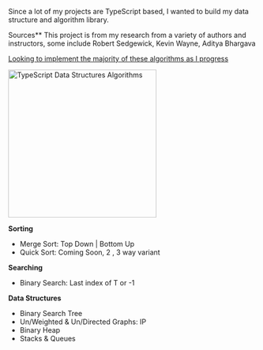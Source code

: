 Since a lot of my projects are TypeScript based, 
I wanted to build my data structure and algorithm library.

Sources** This project is from my research from a variety of authors and instructors, some include
Robert Sedgewick, Kevin Wayne, Aditya Bhargava

<a target="_blank" href="https://algs4.cs.princeton.edu/code/">Looking to implement the majority of these algorithms as I progress</a>

<img alt="TypeScript Data Structures Algorithms" src="https://strapi-next-s3.s3.amazonaws.com/image_8a84b91b5f.svg"  height="300"/>

**Sorting**
- Merge Sort: Top Down | Bottom Up
- Quick Sort: Coming Soon, 2 , 3 way variant

**Searching**
- Binary Search: Last index of T or -1 

**Data Structures**
- Binary Search Tree
- Un/Weighted & Un/Directed Graphs: IP
- Binary Heap
- Stacks & Queues
